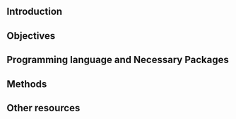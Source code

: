 ## Introduction
## Objectives
## Programming language and Necessary Packages
## Methods
## Other resources
